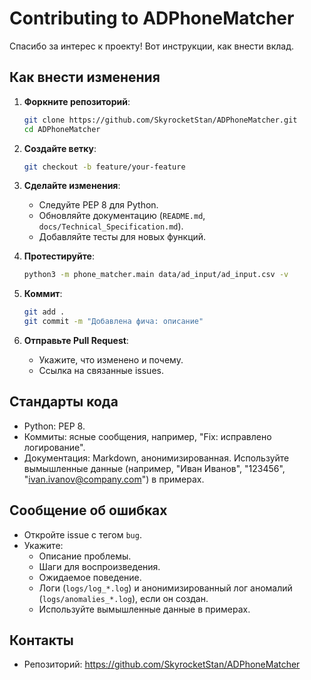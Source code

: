 # Contributing to ADPhoneMatcher

Спасибо за интерес к проекту! Вот инструкции, как внести вклад.

## Как внести изменения

1. **Форкните репозиторий**:

   ```bash
   git clone https://github.com/SkyrocketStan/ADPhoneMatcher.git
   cd ADPhoneMatcher
   ```

2. **Создайте ветку**:

   ```bash
   git checkout -b feature/your-feature
   ```

3. **Сделайте изменения**:
   - Следуйте PEP 8 для Python.
   - Обновляйте документацию (`README.md`, `docs/Technical_Specification.md`).
   - Добавляйте тесты для новых функций.

4. **Протестируйте**:

   ```bash
   python3 -m phone_matcher.main data/ad_input/ad_input.csv -v
   ```

5. **Коммит**:

   ```bash
   git add .
   git commit -m "Добавлена фича: описание"
   ```

6. **Отправьте Pull Request**:
   - Укажите, что изменено и почему.
   - Ссылка на связанные issues.

## Стандарты кода

- Python: PEP 8.
- Коммиты: ясные сообщения, например, "Fix: исправлено логирование".
- Документация: Markdown, анонимизированная. Используйте вымышленные данные (например, "Иван Иванов", "123456", "<ivan.ivanov@company.com>") в примерах.

## Сообщение об ошибках

- Откройте issue с тегом `bug`.
- Укажите:
  - Описание проблемы.
  - Шаги для воспроизведения.
  - Ожидаемое поведение.
  - Логи (`logs/log_*.log`) и анонимизированный лог аномалий (`logs/anomalies_*.log`), если он создан.
  - Используйте вымышленные данные в примерах.

## Контакты

- Репозиторий: <https://github.com/SkyrocketStan/ADPhoneMatcher>
